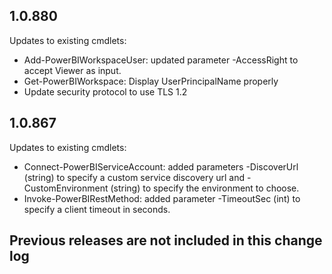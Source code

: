 ## 1.0.880
Updates to existing cmdlets:
- Add-PowerBIWorkspaceUser: updated parameter -AccessRight to accept Viewer as input.
- Get-PowerBIWorkspace: Display UserPrincipalName properly
- Update security protocol to use TLS 1.2

## 1.0.867
Updates to existing cmdlets:
- Connect-PowerBIServiceAccount: added parameters -DiscoverUrl (string) to specify a custom service discovery url and -CustomEnvironment (string)
to specify the environment to choose.
- Invoke-PowerBIRestMethod: added parameter -TimeoutSec (int) to specify a client timeout in seconds.

## Previous releases are not included in this change log
